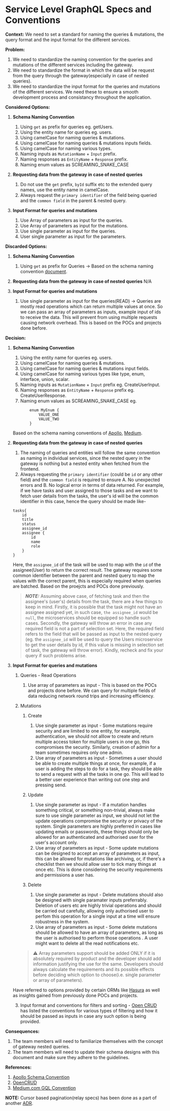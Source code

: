 # Service Level GraphQL Specs and Conventions

**Context:** We need to set a standard for naming the queries & mutations, the query format and the input format for the different services.

**Problem:**
1. We need to standardize the naming convention for the queries and mutations of the different services including the gateway.
2. We need to standardize the format in which the data will be request from the query through the gateway(especially in case of nested queries).
3. We need to standardize the input format for the queries and mutations of the different services.
We need these to ensure a smooth development process and consistancy throughout the application.

**Considered Options:**
1. **Schema Naming Convention**
    1. Using `get` as prefix for queries eg. getUsers.
    2. Using the entity name for queries eg. users.
    3. Using camelCase for naming queries & mutations.
    4. Using camelCase for naming queries & mutations inputs fields.
    5. Using camelCase for naming various types.
    6. Naming inputs as `MutationName` + `Input` prefix.
    7. Naming responses as `EntityName` + `Response` prefix.
    8. Naming enum values as SCREAMING_SNAKE_CASE

2. **Requesting data from the gateway in case of nested queries**
    1. Do not use the `get` prefix, `byId` suffix etc to the extended query names, use the entity name in camelCase.
    2. Always request the `primary identifier` of the field being queried and the `common field` in the parent & nested query.

3. **Input Format for queries and mutations**
    1. Use Array of parameters as input for the queries.
    2. Use Array of parameters as input for the mutations.
    3. Use single parameter as input for the queries.
    4. User single parameter as input for the parameters.

**Discarded Options:**
1. **Schema Naming Convention**
    1. Using `get` as prefix for Queries -> Based on the schema naming convention [document](https://www.apollographql.com/docs/technotes/TN0002-schema-naming-conventions/#field-names).

2. **Requesting data from the gateway in case of nested queries**
    N/A

3. **Input Format for queries and mutations**
    1. Use single parameter as input for the queries(READ) -> Queries are mostly read operations which can return multiple values at once.
    So we can pass an array of parameters as inputs, example input of ids to receive the data. This will prevent from using multiple requests causing network overhead.
    This is based on the POCs and projects done before.


**Decision:** 
1. **Schema Naming Convention**
    1. Using the entity name for queries eg. users.
    2. Using camelCase for naming queries & mutations.
    3. Using camelCase for naming queries & mutations input fields.
    4. Using camelCase for naming various types like type, enum, interface, union, scalar.
    5. Naming inputs as `MutationName` + `Input` prefix eg. CreateUserInput.
    6. Naming responses as `EntityName` + `Response` prefix eg. CreateUserResponse.
    7. Naming enum values as SCREAMING_SNAKE_CASE eg.
        ```
            enum MyEnum {
                VALUE_ONE
                VALUE_TWO
            }
        ```
    Based on the schema naming conventions of [Apollo](https://www.apollographql.com/docs/technotes/TN0002-schema-naming-conventions/#field-names), [Medium](https://medium.com/@andriiandriiets/graphql-standards-and-practices-da3246dfb619).

2. **Requesting data from the gateway in case of nested queries**
    1. The naming of queries and entities will follow the same convention as naming in individual services, since the nested query in the gateway is nothing but a nested entity when fetched from the frontend.
    2. Always requesting the `primary identifier` (could be `id` or any other field) and the `common field` is required to ensure A. No unexpected errors and B. No logical error in terms of data returned.
    For example, if we have tasks and user assigned to those tasks and we want to fetch user details from the tasks, the user's id will be the common identifier in this case, hence the query should be made like-
    ```
    tasks{
        id
        title
        status
        assignee_id
        assignee {
            id
            name
            role
        }
    }
    ```
    Here, the `assignee_id` of the task will be used to map with the `id` of the assignee(User) to return the correct result.
    The gateway requires some common identifier between the parent and nested query to map the values with the correct parent, this is especially required when queries are batched.
    Based on the proejcts and POCs done previously.

    > **_NOTE:_**  Assuming above case, of fetching task and then the assignee's (user's) details from the task, there are a few things to keep in mind. 
    Firstly, it is possible that the task might not have an assignee assigned yet, in such case, `the assignee_id` would be `null`, the microservices should be equipped so handle such cases.
    Secondly, the gateway will throw an error in case any required field is not a part of selection set. Here, the required field refers to the field that will be passed as input to the nested query (eg. the `assignee_id` will be used to query the Users microservice to get the user details by id, if this value is missing in selection set of task, the gateway will throw error). Kindly, recheck and fix your query if such problems arise.

3. **Input Format for queries and mutations**
    1. Queries - Read Operations
        1. Use array of parameters as input - This is based on the POCs and projects done before. We can query for multiple fields of data reducing network round trips and increasing efficiency.
    2. Mutations
        1. Create
            1. Use single parameter as input -  Some mutations require security and are limited to one entity, for example, authentication, we should not alllow to create and return multiple access token for multiple users in one go, this compromises the security.
            Similarly, creation of admin for a team sometimes requires only one admin.
            2. Use array of parameters as input - Sometimes a user should be able to create multiple things at once, for example, if a user is adding the steps to do for a task, they should be able to send a request with all the tasks in one go. This will lead to a better user experience than writing out one step and pressing send.

        2. Update
            1. Use single parameter as input - If a mutation handles something critical, or something non-trivial, always make sure to use single parameter as input, we should not let the update operations compromise the security or privacy of the system. Single parameters are highly preferred in cases like updating emails or passwords, these things should only be allowed for an authenticated and authorised user for the user's account only.
            2. Use array of parameters as input - Some update mutations can be designed to accept an array of parameters as input, this can be allowed for  mutations like archiving, or, if there's a checklist then we should allow user to tick many things at once etc. This is done considering the security requirements and permissions a user has.
        
        3. Delete
            1. Use single parameter as input - Delete mutations should also be designed with single paramater inputs preferrably. Deletion of users etc are highly trivial operations and should be carried out carefully, allowing only authorised user to perfom this operation for a single input at a time will ensure robustness in the system.
            2. Use array of parameters as input - Some delete mutations should be allowed to have an array of parameters, as long as the user is authorised to perform those operations . A user might want to delete all the read notifications etc. 

        > :warning:
        > Array parameters support should be added ONLY if it is absolutely required by product and the developer should add information justifying the use for the same. Developers should always calculate the requirements and its possible effects before deciding which option to choose(i.e. single parameter or array of parameters).

    Have referred to options provided by certain ORMs like [Hasura](https://hasura.io/docs/latest/queries/postgres/index/) as well as insights gained from previously done POCs and projects.

    3. Input format and conventions for filters and sorting - [Open CRUD](https://www.opencrud.org/#sec-Queries-Filters) has listed the conventions for various types of filtering and how it should be passed as inputs in case any such option is being provided.


**Consequences:**
1. The team members will need to familiarize themselves with the concept of gateway nested queries.
2. The team members will need to update their schema designs with this document and make sure they adhere to the guidelines.

**References:**
1. [Apollo Schema Convention](https://www.apollographql.com/docs/technotes/TN0002-schema-naming-conventions/)
2. [OpenCRUD](https://www.opencrud.org/#sec-Mutations-Nested)
3. [Medium.com GQL Convention](https://medium.com/@andriiandriiets/graphql-standards-and-practices-da3246dfb619)


**NOTE:** Cursor based pagination(relay specs) has been done as a part of another [ADR](https://github.com/KAOS-agency/feedback-circuit/pull/77).